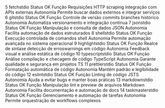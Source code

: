  5 fetchstdio
 Status OK
 Função Requisições HTTP scraping integração com APIs externas
 Autonomia Permite buscar dados externos e integrar serviços
 6 gitstdio
 Status OK
 Função Controle de versão commits branches histórico
 Autonomia Automatiza versionamento e integração contínua
 7 jsonstdio
 Status OK
 Função Manipulação e consulta de dados JSON
 Autonomia Facilita automação de dados estruturados
 8 shellstdio
 Status OK
 Função Execução controlada de comandos shell
 Autonomia Permite automação avançada no sistema operacional
 9 highlightstdio
 Status OK
 Função Realce de sintaxe detecção de erroswarnings em código
 Autonomia Feedback visual e análise estática de código
 10 typescriptstdio
 Status OK
 Função Análise compilação e checagem de código TypeScript
 Autonomia Garante qualidade e segurança em projetos TS
 11 prettierstdio
 Status OK
 Função Formatação automática de código
 Autonomia Mantém padrão e legibilidade do código
 12 eslintstdio
 Status OK
 Função Linting de código JSTS
 Autonomia Ajuda a evitar bugs e manter boas práticas
 13 markdownstdio
 Status OK
 Função Manipulação lint e preview de arquivos Markdown
 Autonomia Facilita documentação e automação de docs
 14 taskmasterstdio
 Status OK
 Função Gerenciamento e automação de tarefas
 Autonomia Permite orquestração de workflows complexos